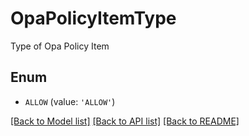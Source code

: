 # OpaPolicyItemType

Type of Opa Policy Item

## Enum

* `ALLOW` (value: `'ALLOW'`)

[[Back to Model list]](../README.md#documentation-for-models) [[Back to API list]](../README.md#documentation-for-api-endpoints) [[Back to README]](../README.md)


